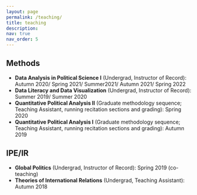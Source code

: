 ```yaml
---
layout: page
permalink: /teaching/
title: teaching
description: 
nav: true
nav_order: 5
---
```


 ## Methods
  - **Data Analysis in Political Science I** (Undergrad, Instructor of Record): Autumn 2020/ Spring 2021/ Summer2021/ Autumn 2021/ Spring 2022
  - **Data Literacy and Data Visualization** (Undergrad, Instructor of Record): Summer 2019/ Summer 2020
  - **Quantitative Political Analysis II** (Graduate methodology sequence; Teaching Assistant, running recitation sections and grading): Spring 2020
  - **Quantitative Political Analysis I** (Graduate methodology sequence; Teaching Assistant, running recitation sections and grading): Autumn 2019


   
## IPE/IR
  - **Global Politics** (Undergrad, Instructor of Record): Spring 2019 (co-teaching)
  - **Theories of International Relations** (Undergrad, Teaching Assistant): Autumn 2018  
